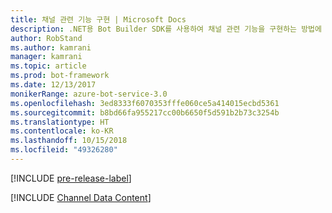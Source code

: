 ```yaml
---
title: 채널 관련 기능 구현 | Microsoft Docs
description: .NET용 Bot Builder SDK를 사용하여 채널 관련 기능을 구현하는 방법에 대해 알아봅니다.
author: RobStand
ms.author: kamrani
manager: kamrani
ms.topic: article
ms.prod: bot-framework
ms.date: 12/13/2017
monikerRange: azure-bot-service-3.0
ms.openlocfilehash: 3ed8333f6070353fffe060ce5a414015ecbd5361
ms.sourcegitcommit: b8bd66fa955217cc00b6650f5d591b2b73c3254b
ms.translationtype: HT
ms.contentlocale: ko-KR
ms.lasthandoff: 10/15/2018
ms.locfileid: "49326280"
---
```

[!INCLUDE [pre-release-label](../includes/pre-release-label-v3.md)]

[!INCLUDE [Channel Data Content](../includes/snippet-channeldata.md)]
